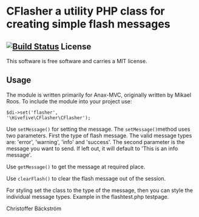 CFlasher a utility PHP class for creating simple flash messages
==================================
[![Build Status](https://travis-ci.org/hivefive/CFlasher.svg?branch=master)](https://travis-ci.org/hivefive/CFlasher)
License
----------------------------------

This software is free software and carries a MIT license.


Usage 
------------------
The module is written primarily for Anax-MVC, originally written by Mikael Roos. To include the module into your project use:

<code>$di->set('flasher', '\Hivefive\CFlasher\CFlasher');</code>


Use <code>setMessage()</code> for setting the message. The <code>setMessage()</code>method uses two parameters. First the type of flash message. The valid message types are:
'error',
'warning',
'info' and 'success'.
The second parameter is the message you want to send. If left out, it will default to 'This is an info message'.

Use <code>getMessage()</code> to get the message at required place. 

Use <code>clearFlash()</code> to clear the flash message out of the session. 

For styling set the class to the type of the message, then you can style the individual message types. Example in the flashtest.php testpage.

  
Christoffer Bäckström

